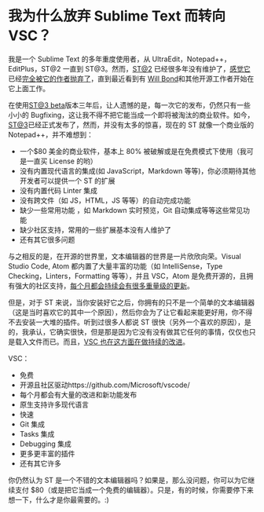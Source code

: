 # 我为什么放弃 Sublime Text 而转向 VSC？

我是一个 Sublime Text 的多年重度使用者，从 UltraEdit，Notepad++，EditPlus，ST@2 一直到 ST@3。然而，[ST@2](https://www.sublimetext.com/2) 已经很多年没有维护了，[感觉它](https://www.quora.com/Is-Sublime-Text-abandoned)已经[完全被它的作者抛弃了](https://www.reddit.com/r/vim/comments/2cjwbs/sublime_text_the_breakup/)，直到最近看到有 [Will Bond](https://wbond.net/)和其他开源工作者开始在它上面工作。

在使用[ST@3 beta](https://www.sublimetext.com/3)版本三年后，让人遗憾的是，每一次它的发布，仍然只有一些小小的 Bugfixing，这让我不得不把它能当成一个即将被淘汰的商业软件。如今，[ST@3](https://www.sublimetext.com/blog/articles/sublime-text-3-point-0)已经正式发布了，然而，并没有太多的惊喜，现在的 ST 就像一个商业版的 Notepad++，并不难想到：

* 一个$80 美金的商业软件，基本上 80% 被破解或是在免费模式下使用（我可是一直买 License 的哟）
* 没有内置现代语言的集成(如 JavaScript，Markdown 等等)，你必须期待其他开发者可以提供一个 ST 的扩展
* 没有内置代码 Linter 集成
* 没有跨文件（如 JS，HTML，JS 等等）的自动完成功能
* 缺少一些常用功能 ，如 Markdown 实时预览，Git 自动集成等等这些常见功能
* 缺少社区支持，常用的一些扩展基本没有人维护了
* 还有其它很多问题

与之相反的是，在开源的世界里，文本编辑器的世界是一片欣欣向荣。Visual Studio Code, Atom 都内置了大量丰富的功能（如 IntelliSense，Type Checking，Linters，Formatting 等等），并且 VSC，Atom 是免费开源的，且拥有强大的社区支持，[每个月都会持续会有很多重量级的更新](https://code.visualstudio.com/updates/v1_21)。

但是，对于 ST 来说，当你安装好它之后，你拥有的只不是一个简单的文本编辑器（这是当时喜欢它的其中一个原因），然后你会为了让它看起来能更好用，你不得不去安装一大堆的插件。听到过很多人都说 ST 很快（另外一个喜欢的原因），是的，我承认，它确实很快，但是那是因为它没有没有做其它任何的事情，仅仅也只是载入文件而已。而且，[VSC 也在这方面在做持续的改进](https://code.visualstudio.com/updates/v1_21#_text-buffer-improvements)。

VSC：

* 免费
* 开源且社区驱动https://github.com/Microsoft/vscode/
* 每个月都会有大量的改进和新功能发布
* 原生支持许多现代语言
* 快速
* Git 集成
* Tasks 集成
* Debugging 集成
* 更多更丰富的插件
* 还有其它许多

你仍然认为 ST 是一个不错的文本编辑器吗？如果是，那么没问题，你可以为它继续支付 $80（或是把它当成一个免费的编辑器）。只是，有的时候，你需要停下来想一下，什么才是你最需要的。:)
